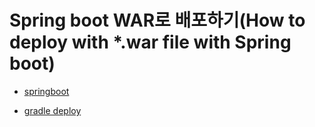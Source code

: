 # Spring boot WAR로 배포하기(How to deploy with *.war file with Spring boot)

- [springboot](https://4urdev.tistory.com/84)

- [gradle deploy](https://gigas-blog.tistory.com/115)